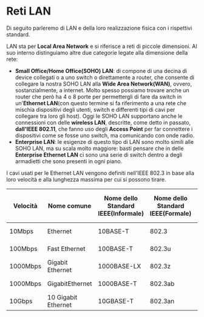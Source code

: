 # Reti LAN

Di seguito parleremo di LAN e della loro realizzazione fisica con i rispettivi standard.

LAN sta per **Local Area Network** e si riferisce a reti di piccole dimensioni. Al suo interno distinguiamo altre due categorie legate alla dimensione della rete:

- **Small Office/Home Office(SOHO) LAN**: di compone di una decina di device collegati o a uno switch o direttamente a router, che consente di collegare la nostra SOHO LAN alla **Wide Area Network(WAN)**, ovvero, sostanzialmente, a internet. Molto spesso possiamo trovare anche un router che però ha 4 o 8 porte per permettergli di fare da switch in un'**Ethernet LAN**(con questo termine si fa riferimento a una rete che mischia dispositivi degli utenti, switch e differenti tipi di cavi per collegare tra loro gli host).
  Oggi le SOHO LAN supportano anche le connessioni con delle **wireless LAN**, descritte, come detto in passato, **dall'IEEE 802.11**, che fanno uso degli **Access Point** per far connettere i dispositivi come se fosse uno switch, ma comunicando con onde radio.
- **Enterprise LAN**: le esigenze di questo tipo di LAN sono molto simili alle SOHO LAN, ma su scala molto maggiore: basti pensare che in delle **Enterprise Ethernet LAN** ci sono  una serie di switch dentro a degli armadietti che sono presenti in ogni piano.

I cavi usati per le Ethernet LAN vengono definiti nell'IEEE 802.3 in base alla loro velocità e alla lunghezza massima per cui si possono tirare.

| Velocità | Nome comune         | Nome dello Standard  IEEE(Informale) | Nome dello Standard  IEEE(Formale) | Tipo di cavo, lunghezza massima |
| -------- | ------------------- | ------------------------------------ | ---------------------------------- | ------------------------------- |
| 10Mbps   | Ethernet            | 10BASE-T                             | 802.3                              | Rame, 100 m                     |
| 100Mbps  | Fast Ethernet       | 100BASE-T                            | 802.3u                             | Rame, 100 m                     |
| 1000Mbps | Gigabit Ethernet    | 1000BASE-LX                          | 802.3z                             | Fibra, 5000 m                   |
| 1000Mbps | GigabitEthernet     | 1000BASE-T                           | 802.3ab                            | Rame, 100 m                     |
| 10Gbps   | 10 Gigabit Ethernet | 10GBASE-T                            | 802.3an                            | Rame, 100 m                     |